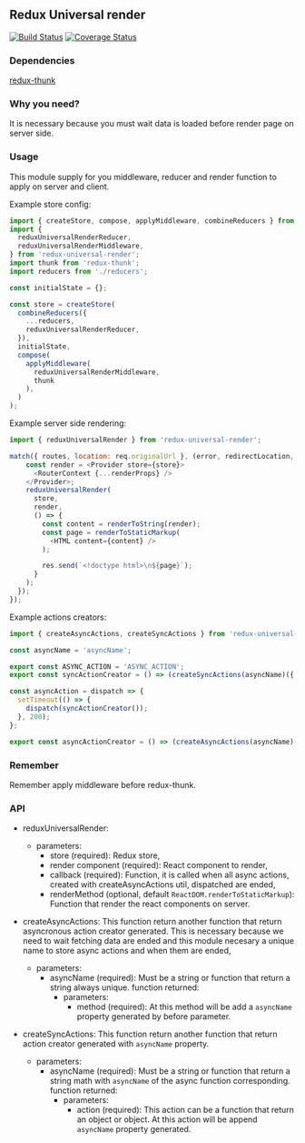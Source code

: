 ## Redux Universal render

[![Build Status](https://travis-ci.org/StefanoPastore/redux-universal-render.svg?branch=master)](https://travis-ci.org/StefanoPastore/redux-universal-render) [![Coverage Status](https://coveralls.io/repos/github/StefanoPastore/redux-universal-render/badge.svg?branch=master)](https://coveralls.io/github/StefanoPastore/redux-universal-render?branch=master)

### Dependencies
[redux-thunk](https://github.com/gaearon/redux-thunk)

### Why you need?
It is necessary because you must wait data is loaded before render page on server side.

### Usage
This module supply for you middleware, reducer and render function to apply on server and client.

Example store config:

```js
import { createStore, compose, applyMiddleware, combineReducers } from 'redux';
import {
  reduxUniversalRenderReducer,
  reduxUniversalRenderMiddleware,
} from 'redux-universal-render';
import thunk from 'redux-thunk';
import reducers from './reducers';

const initialState = {};

const store = createStore(
  combineReducers({
    ...reducers,
    reduxUniversalRenderReducer,
  }),
  initialState,
  compose(
    applyMiddleware(
      reduxUniversalRenderMiddleware,
      thunk
    ),
  )
);
```

Example server side rendering:

```js
import { reduxUniversalRender } from 'redux-universal-render';

match({ routes, location: req.originalUrl }, (error, redirectLocation, renderProps) => {
    const render = <Provider store={store}>
      <RouterContext {...renderProps} />
    </Provider>;
    reduxUniversalRender(
      store,
      render,
      () => {
        const content = renderToString(render);
        const page = renderToStaticMarkup(
          <HTML content={content} />
        );

        res.send(`<!doctype html>\n${page}`);
      }
    );
  });
});
```

Example actions creators:

```js
import { createAsyncActions, createSyncActions } from 'redux-universal-render';

const asyncName = 'asyncName';

export const ASYNC_ACTION = 'ASYNC_ACTION';
export const syncActionCreator = () => (createSyncActions(asyncName)({ type: ASYNC_ACTION }));

const asyncAction = dispatch => {
  setTimeout(() => {
    dispatch(syncActionCreator());
  }, 200);
};

export const asyncActionCreator = () => (createAsyncActions(asyncName)(asyncAction));
```

### Remember
Remember apply middleware before redux-thunk.

### API

  - reduxUniversalRender:
    - parameters:
      - store (required): Redux store,
      - render component (required): React component to render,
      - callback (required): Function, it is called when all async actions, created with createAsyncActions util, dispatched are ended,
      - renderMethod (optional, default `ReactDOM.renderToStaticMarkup`): Function that render the react components on server.

  - createAsyncActions:
    This function return another function that return asyncronous action creator generated. This is necessary because we need to wait fetching data are ended and this module necesary a unique name to store async actions and when them are ended,
    - parameters:
      - asyncName (required): Must be a string or function that return a string always unique. function returned:
        - parameters:
          - method (required): At this method will be add a `asyncName` property generated by before parameter.

  - createSyncActions: This function return another function that return action creator generated with `asyncName` property.
    - parameters:
      - asyncName (required): Must be a string or function that return a string math with `asyncName` of the async function corresponding. function returned:
        - parameters:
          - action (required): This action can be a function that return an object or object. At this action will be append `asyncName` property generated.
